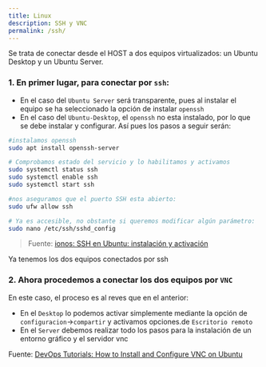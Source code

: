 ```yaml
---
title: Linux
description: SSH y VNC
permalink: /ssh/
---
```


Se trata de conectar desde el HOST a dos equipos virtualizados: un Ubuntu Desktop y un Ubuntu Server.

### 1. En primer lugar, para **conectar por `ssh`**:

- En el caso del `Ubuntu Server` será transparente, pues al instalar el equipo se ha seleccionado la opción de instalar `openssh`
- En el caso del `Ubuntu-Desktop`, el `openssh` no esta instalado, por lo que se debe instalar y configurar. Así pues los pasos a seguir serán:

```bash
#instalamos openssh
sudo apt install openssh-server

# Comprobamos estado del servicio y lo habilitamos y activamos
sudo systemctl status ssh
sudo systemctl enable ssh
sudo systemctl start ssh

#nos aseguramos que el puerto SSH esta abierto:
sudo ufw allow ssh

# Ya es accesible, no obstante si queremos modificar algún parámetro:
sudo nano /etc/ssh/sshd_config
```

> Fuente: [ionos: SSH en Ubuntu: instalación y activación](https://www.ionos.es/digitalguide/servidores/configuracion/ubuntu-ssh/)

Ya tenemos los dos equipos conectados por ssh

### 2. Ahora procedemos a conectar los dos equipos por `VNC`

En este caso, el proceso es al reves que en el anterior:

- En el `Desktop` lo podemos activar simplemente mediante la opción de `configuracion`->`compartir` y activamos opciones.de `Escritorio remoto`
- En el `Server` debemos realizar todo los pasos para la instalación de un entorno gráfico y el servidor vnc

Fuente: [DevOps Tutorials: How to Install and Configure VNC on Ubuntu](https://vegastack.com/tutorials/how-to-install-and-configure-vnc-on-ubuntu-22-04/)

